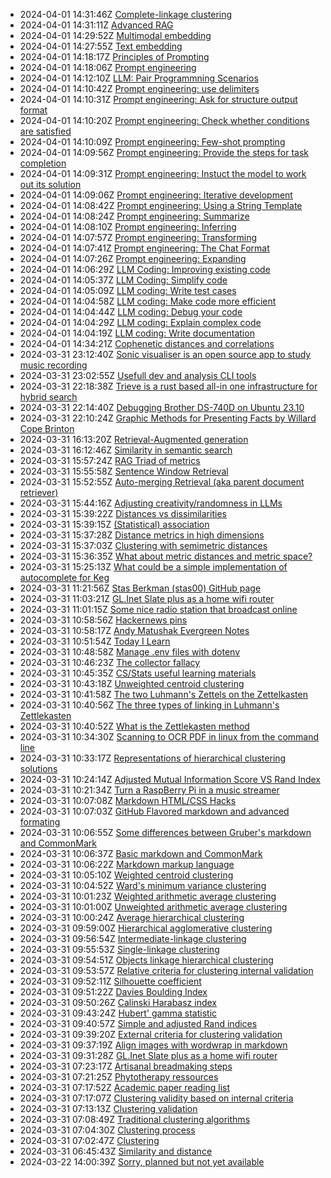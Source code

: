 * 2024-04-01 14:31:46Z [Complete-linkage clustering](../30)
* 2024-04-01 14:31:11Z [Advanced RAG](../94)
* 2024-04-01 14:29:52Z [Multimodal embedding](../93)
* 2024-04-01 14:27:55Z [Text embedding](../60)
* 2024-04-01 14:18:17Z [Principles of Prompting](../71)
* 2024-04-01 14:18:06Z [Prompt engineering](../70)
* 2024-04-01 14:12:10Z [LLM: Pair Programmning Scenarios](../85)
* 2024-04-01 14:10:42Z [Prompt engineering: use delimiters](../72)
* 2024-04-01 14:10:31Z [Prompt engineering: Ask for structure output format](../73)
* 2024-04-01 14:10:20Z [Prompt engineering: Check whether conditions are satisfied](../74)
* 2024-04-01 14:10:09Z [Prompt engineering: Few-shot prompting](../75)
* 2024-04-01 14:09:56Z [Prompt engineering: Provide the steps for task completion](../76)
* 2024-04-01 14:09:31Z [Prompt engineering: Instuct the model to work out its solution](../77)
* 2024-04-01 14:09:06Z [Prompt engineering: Iterative development](../78)
* 2024-04-01 14:08:42Z [Prompt engineering: Using a String Template](../79)
* 2024-04-01 14:08:24Z [Prompt engineering: Summarize](../80)
* 2024-04-01 14:08:10Z [Prompt engineering: Inferring](../81)
* 2024-04-01 14:07:57Z [Prompt engineering: Transforming](../82)
* 2024-04-01 14:07:41Z [Prompt engineering: The Chat Format](../84)
* 2024-04-01 14:07:26Z [Prompt engineering: Expanding](../83)
* 2024-04-01 14:06:29Z [LLM Coding: Improving existing code](../86)
* 2024-04-01 14:05:37Z [LLM Coding: Simplify code](../87)
* 2024-04-01 14:05:09Z [LLM coding: Write test cases](../88)
* 2024-04-01 14:04:58Z [LLM coding: Make code more efficient](../89)
* 2024-04-01 14:04:44Z [LLM coding: Debug your code](../90)
* 2024-04-01 14:04:29Z [LLM coding: Explain complex code](../91)
* 2024-04-01 14:04:19Z [LLM coding: Write documentation](../92)
* 2024-04-01 14:34:21Z [Cophenetic distances and correlations](../23)
* 2024-03-31 23:12:40Z [Sonic visualiser is an open source app to study music recording](../56)
* 2024-03-31 23:02:55Z [Usefull dev and analysis CLI tools](../13)
* 2024-03-31 22:18:38Z [Trieve is a rust based all-in one infrastructure for hybrid search](../69)
* 2024-03-31 22:14:40Z [Debugging Brother DS-740D on Ubuntu 23.10](../47)
* 2024-03-31 22:10:24Z [Graphic Methods for Presenting Facts by Willard Cope Brinton](../68)
* 2024-03-31 16:13:20Z [Retrieval-Augmented generation](../67)
* 2024-03-31 16:12:46Z [Similarity in semantic search](../66)
* 2024-03-31 15:57:24Z [RAG Triad of metrics](../65)
* 2024-03-31 15:55:58Z [Sentence Window Retrieval](../64)
* 2024-03-31 15:52:55Z [Auto-merging Retrieval (aka parent document retriever)](../63)
* 2024-03-31 15:44:16Z [Adjusting creativity/randomness in LLMs](../62)
* 2024-03-31 15:39:22Z [Distances vs dissimilarities](../4)
* 2024-03-31 15:39:15Z [(Statistical) association](../2)
* 2024-03-31 15:37:28Z [Distance metrics in high dimensions](../61)
* 2024-03-31 15:37:03Z [Clustering with semimetric distances](../17)
* 2024-03-31 15:36:35Z [What about metric distances and metric space?](../16)
* 2024-03-31 15:25:13Z [What could be a simple implementation of autocomplete for Keg](../55)
* 2024-03-31 11:21:56Z [Stas Berkman (stas00) GitHub page](../59)
* 2024-03-31 11:03:21Z [GL.Inet Slate plus as a home wifi router](../58)
* 2024-03-31 11:01:15Z [Some nice radio station that broadcast online](../57)
* 2024-03-31 10:58:56Z [Hackernews pins ](../8)
* 2024-03-31 10:58:17Z [Andy Matushak Evergreen Notes](../49)
* 2024-03-31 10:51:54Z [Today I Learn](../54)
* 2024-03-31 10:48:58Z [Manage .env files with dotenv](../53)
* 2024-03-31 10:46:23Z [The collector fallacy](../52)
* 2024-03-31 10:45:35Z [CS/Stats useful learning materials](../12)
* 2024-03-31 10:43:18Z [Unweighted centroid clustering](../37)
* 2024-03-31 10:41:58Z [The two Luhmann's Zettels on the Zettelkasten](../51)
* 2024-03-31 10:40:56Z [The three types of linking in Luhmann's Zettlekasten](../50)
* 2024-03-31 10:40:52Z [What is the Zettlekasten method](../1)
* 2024-03-31 10:34:30Z [Scanning to OCR PDF in linux from the command line](../48)
* 2024-03-31 10:33:17Z [Representations of hierarchical clustering solutions](../33)
* 2024-03-31 10:24:14Z [Adjusted Mutual Information Score VS Rand Index](../46)
* 2024-03-31 10:21:34Z [Turn a RaspBerry Pi in a music streamer](../45)
* 2024-03-31 10:07:08Z [Markdown HTML/CSS Hacks](../44)
* 2024-03-31 10:07:03Z [GitHub Flavored markdown and advanced formating](../43)
* 2024-03-31 10:06:55Z [Some differences between Gruber's markdown and CommonMark ](../42)
* 2024-03-31 10:06:37Z [Basic markdown and CommonMark](../41)
* 2024-03-31 10:06:22Z [Markdown markup language](../40)
* 2024-03-31 10:05:10Z [Weighted centroid clustering](../38)
* 2024-03-31 10:04:52Z [Ward's minimum variance clustering](../39)
* 2024-03-31 10:01:23Z [Weighted arithmetic average clustering](../36)
* 2024-03-31 10:01:00Z [Unweighted arithmetic average clustering](../35)
* 2024-03-31 10:00:24Z [Average hierarchical clustering](../34)
* 2024-03-31 09:59:00Z [Hierarchical agglomerative clustering](../32)
* 2024-03-31 09:56:54Z [Intermediate-linkage clustering](../31)
* 2024-03-31 09:55:53Z [Single-linkage clustering](../29)
* 2024-03-31 09:54:51Z [Objects linkage hierarchical clustering](../28)
* 2024-03-31 09:53:57Z [Relative criteria for clustering internal validation](../27)
* 2024-03-31 09:52:11Z [Silhouette coefficient](../26)
* 2024-03-31 09:51:22Z [Davies Boulding Index](../25)
* 2024-03-31 09:50:26Z [Calinski Harabasz index](../24)
* 2024-03-31 09:43:24Z [Hubert' gamma statistic](../22)
* 2024-03-31 09:40:57Z [Simple and adjusted Rand indices](../21)
* 2024-03-31 09:39:20Z [External criteria for clustering validation](../20)
* 2024-03-31 09:37:19Z [Align images with wordwrap in markdown](../19)
* 2024-03-31 09:31:28Z [GL.Inet Slate plus as a home wifi router](../18)
* 2024-03-31 07:23:17Z [Artisanal breadmaking steps](../15)
* 2024-03-31 07:21:25Z [Phytotherapy ressources](../14)
* 2024-03-31 07:17:52Z [Academic paper reading list ](../11)
* 2024-03-31 07:17:07Z [Clustering validity based on internal criteria](../10)
* 2024-03-31 07:13:13Z [Clustering validation](../9)
* 2024-03-31 07:08:49Z [Traditional clustering algorithms](../7)
* 2024-03-31 07:04:30Z [Clustering process](../6)
* 2024-03-31 07:02:47Z [Clustering](../5)
* 2024-03-31 06:45:43Z [Similarity and distance](../3)
* 2024-03-22 14:00:39Z [Sorry, planned but not yet available](../0)
